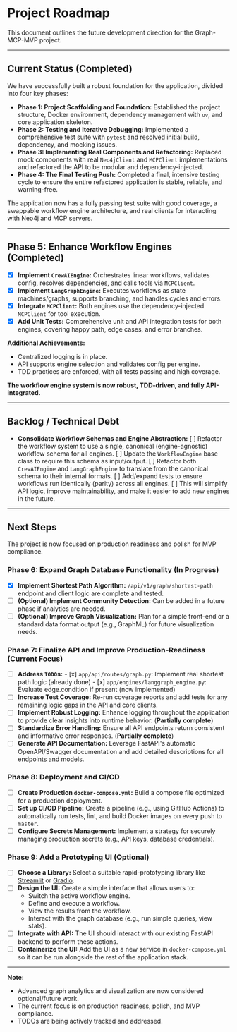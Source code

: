 # Project Roadmap

This document outlines the future development direction for the Graph-MCP-MVP project.

---

## Current Status (Completed)

We have successfully built a robust foundation for the application, divided into four key phases:

-   **Phase 1: Project Scaffolding and Foundation:** Established the project structure, Docker environment, dependency management with `uv`, and core application skeleton.
-   **Phase 2: Testing and Iterative Debugging:** Implemented a comprehensive test suite with `pytest` and resolved initial build, dependency, and mocking issues.
-   **Phase 3: Implementing Real Components and Refactoring:** Replaced mock components with real `Neo4jClient` and `MCPClient` implementations and refactored the API to be modular and dependency-injected.
-   **Phase 4: The Final Testing Push:** Completed a final, intensive testing cycle to ensure the entire refactored application is stable, reliable, and warning-free.

The application now has a fully passing test suite with good coverage, a swappable workflow engine architecture, and real clients for interacting with Neo4j and MCP servers.

---

## Phase 5: Enhance Workflow Engines (**Completed**)

-   [x] **Implement `CrewAIEngine`:** Orchestrates linear workflows, validates config, resolves dependencies, and calls tools via `MCPClient`.
-   [x] **Implement `LangGraphEngine`:** Executes workflows as state machines/graphs, supports branching, and handles cycles and errors.
-   [x] **Integrate `MCPClient`:** Both engines use the dependency-injected `MCPClient` for tool execution.
-   [x] **Add Unit Tests:** Comprehensive unit and API integration tests for both engines, covering happy path, edge cases, and error branches.

**Additional Achievements:**
- Centralized logging is in place.
- API supports engine selection and validates config per engine.
- TDD practices are enforced, with all tests passing and high coverage.

**The workflow engine system is now robust, TDD-driven, and fully API-integrated.**

---

## Backlog / Technical Debt

- **Consolidate Workflow Schemas and Engine Abstraction:**
    [ ] Refactor the workflow system to use a single, canonical (engine-agnostic) workflow schema for all engines.
    [ ] Update the `WorkflowEngine` base class to require this schema as input/output.
    [ ] Refactor both `CrewAIEngine` and `LangGraphEngine` to translate from the canonical schema to their internal formats.
    [ ] Add/expand tests to ensure workflows run identically (parity) across all engines.
    [ ] This will simplify API logic, improve maintainability, and make it easier to add new engines in the future.

---

## Next Steps

The project is now focused on production readiness and polish for MVP compliance.

### Phase 6: Expand Graph Database Functionality (**In Progress**)

-   [x] **Implement Shortest Path Algorithm:** `/api/v1/graph/shortest-path` endpoint and client logic are complete and tested.
-   [ ] **(Optional) Implement Community Detection:** Can be added in a future phase if analytics are needed.
-   [ ] **(Optional) Improve Graph Visualization:** Plan for a simple front-end or a standard data format output (e.g., GraphML) for future visualization needs.

### Phase 7: Finalize API and Improve Production-Readiness (**Current Focus**)

-   [ ] **Address `TODO`s:**
        - [x] `app/api/routes/graph.py`: Implement real shortest path logic (already done)
        - [x] `app/engines/langgraph_engine.py`: Evaluate edge.condition if present (now implemented)
-   [ ] **Increase Test Coverage:** Re-run coverage reports and add tests for any remaining logic gaps in the API and core clients.
-   [ ] **Implement Robust Logging:** Enhance logging throughout the application to provide clear insights into runtime behavior. (**Partially complete**)
-   [ ] **Standardize Error Handling:** Ensure all API endpoints return consistent and informative error responses. (**Partially complete**)
-   [ ] **Generate API Documentation:** Leverage FastAPI's automatic OpenAPI/Swagger documentation and add detailed descriptions for all endpoints and models.

### Phase 8: Deployment and CI/CD

-   [ ] **Create Production `docker-compose.yml`:** Build a compose file optimized for a production deployment.
-   [ ] **Set up CI/CD Pipeline:** Create a pipeline (e.g., using GitHub Actions) to automatically run tests, lint, and build Docker images on every push to `master`.
-   [ ] **Configure Secrets Management:** Implement a strategy for securely managing production secrets (e.g., API keys, database credentials).

### Phase 9: Add a Prototyping UI (Optional)

-   [ ] **Choose a Library:** Select a suitable rapid-prototyping library like [Streamlit](https://streamlit.io/) or [Gradio](https://www.gradio.app/).
-   [ ] **Design the UI:** Create a simple interface that allows users to:
    -   Switch the active workflow engine.
    -   Define and execute a workflow.
    -   View the results from the workflow.
    -   Interact with the graph database (e.g., run simple queries, view stats).
-   [ ] **Integrate with API:** The UI should interact with our existing FastAPI backend to perform these actions.
-   [ ] **Containerize the UI:** Add the UI as a new service in `docker-compose.yml` so it can be run alongside the rest of the application stack.

---

**Note:**
- Advanced graph analytics and visualization are now considered optional/future work.
- The current focus is on production readiness, polish, and MVP compliance.
- TODOs are being actively tracked and addressed. 
